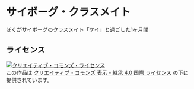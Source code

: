 # サイボーグ・クラスメイト

ぼくがサイボーグのクラスメイト「ケイ」と過ごした1ヶ月間

## ライセンス

[![クリエイティブ・コモンズ・ライセンス](https://i.creativecommons.org/l/by-sa/4.0/88x31.png)](http://creativecommons.org/licenses/by-sa/4.0/)  
この作品は [クリエイティブ・コモンズ 表示 - 継承 4.0 国際 ライセンス](http://creativecommons.org/licenses/by-sa/4.0/) の下に提供されています。
